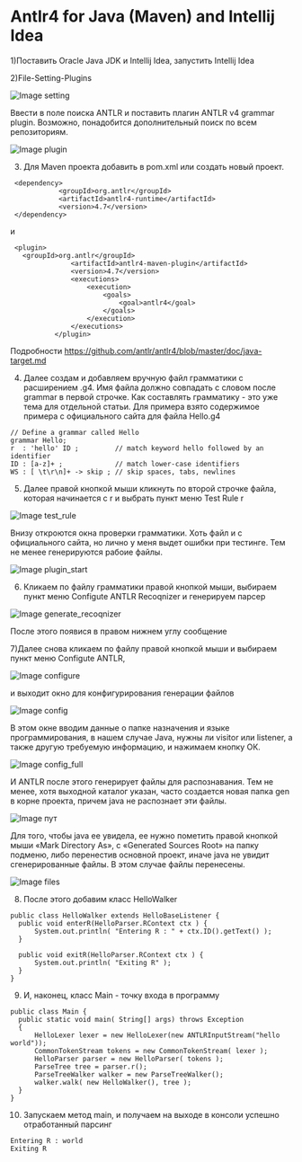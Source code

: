 # Antlr4  for Java (Maven) and Intellij Idea

1)Поставить Oracle Java JDK и Intellij Idea, запустить Intellij Idea


2)File-Setting-Plugins

![Image setting](https://github.com/savimar/Antlr-Java-and-Intellij-Idea/blob/master/src/main/resources/img/setting.png)

Bвести в поле поиска ANTLR и поставить плагин ANTLR v4 grammar plugin. Возможно, понадобится дополнительный поиск по всем репозиториям.

![Image plugin](https://github.com/savimar/Antlr-Java-and-Intellij-Idea/blob/master/src/main/resources/img/plugins.png)

3) Для Maven проекта добавить в pom.xml или создать новый проект.

```
 <dependency>
            <groupId>org.antlr</groupId>
            <artifactId>antlr4-runtime</artifactId>
            <version>4.7</version>
 </dependency> 
 ```
 и
 ```
  <plugin>
    <groupId>org.antlr</groupId>
                <artifactId>antlr4-maven-plugin</artifactId>
                <version>4.7</version>
                <executions>
                    <execution>
                        <goals>
                            <goal>antlr4</goal>
                        </goals>
                    </execution>
                </executions>
            </plugin>
 ```

Подробности https://github.com/antlr/antlr4/blob/master/doc/java-target.md

4) Далее создам и добавляем вручную файл грамматики с расширением .g4. Имя файла должно совпадать с словом после grammar в первой строчке. Как составлять грамматику - это уже тема для отдельной статьи. Для примера взято содержимое примера с официального сайта для файла Hello.g4

 ```
// Define a grammar called Hello
grammar Hello;
r  : 'hello' ID ;         // match keyword hello followed by an identifier
ID : [a-z]+ ;             // match lower-case identifiers
WS : [ \t\r\n]+ -> skip ; // skip spaces, tabs, newlines

 ```
 
 
 5)  Далее правой кнопкой мыши кликнуть по второй строчке файла, которая начинается с r и выбрать пункт меню Test Rule r
 
 ![Image test_rule](https://github.com/savimar/Antlr-Java-and-Intellij-Idea/blob/master/src/main/resources/img/test_rule.png)
 
 Внизу откроются окна проверки грамматики. Хоть файл и с официального сайта, но лично у меня выдет ошибки при тестинге. Тем не менее генерируются рабоие файлы.
 
 ![Image plugin_start](https://github.com/savimar/Antlr-Java-and-Intellij-Idea/blob/master/src/main/resources/img/plugin_start.png)
 
 
 6) Кликаем по файлу грамматики правой кнопкой мыши, выбираем пункт меню Configute ANTLR Recoqnizer  и генерируем парсер 
 
 ![Image generate_recoqnizer](https://github.com/savimar/Antlr-Java-and-Intellij-Idea/blob/master/src/main/resources/img/generate_recoqnizer.png)
 
 После этого появися в правом нижнем углу сообщение
 
 
 7)Далее снова кликаем по файлу правой кнопкой мыши и выбираем пункт меню Configute ANTLR, 
 
 ![Image configure](https://github.com/savimar/Antlr-Java-and-Intellij-Idea/blob/master/src/main/resources/img/configure.png)
 
 и выходит окно  для конфигурирования генерации файлов
 
 ![Image config](https://github.com/savimar/Antlr-Java-and-Intellij-Idea/blob/master/src/main/resources/img/config.png)
 
 В этом окне вводим данные о папке назначения и языке программирования, в нашем случае Java, нужны ли  visitor или listener, а также   другую требуемую информацию, и нажимаем  кнопку ОК. 
 
 ![Image config_full](https://github.com/savimar/Antlr-Java-and-Intellij-Idea/blob/master/src/main/resources/img/config_full.png)
 
 И ANTLR после этого генерирует файлы для распознавания. Тем не менее, хотя выходной каталог указан, часто создается новая папка gen в корне проекта, причем  java не распознает эти файлы.
 
 ![Image пут](https://github.com/savimar/Antlr-Java-and-Intellij-Idea/blob/master/src/main/resources/img/gen.png)
 
 Для того, чтобы java ее увидела, ее нужно пометить правой кнопкой мыши «Mark Directory As», с «Generated Sources Root» на папку подменю, либо перенестив основной проект, иначе java не увидит сгенерированные файлы. В этом случае файлы перенесены.
  
  ![Image files](https://github.com/savimar/Antlr-Java-and-Intellij-Idea/blob/master/src/main/resources/img/files.png)
  
8)  После этого добавим класс HelloWalker
  ``` 
  public class HelloWalker extends HelloBaseListener {
    public void enterR(HelloParser.RContext ctx ) {
        System.out.println( "Entering R : " + ctx.ID().getText() );
    }

    public void exitR(HelloParser.RContext ctx ) {
        System.out.println( "Exiting R" );
    }
}
 ```
 
9) И, наконец, класс Main - точку входа в программу
 
  ```
  public class Main {
    public static void main( String[] args) throws Exception
    {
        HelloLexer lexer = new HelloLexer(new ANTLRInputStream("hello world"));
        CommonTokenStream tokens = new CommonTokenStream( lexer );
        HelloParser parser = new HelloParser( tokens );
        ParseTree tree = parser.r();
        ParseTreeWalker walker = new ParseTreeWalker();
        walker.walk( new HelloWalker(), tree );
    }
}
 ```

10) Запускаем метод  main, и получаем на выходе в консоли успешно отработанный парсинг
 ```
Entering R : world
Exiting R
 ```
  
 
 
  
 
 
 
 
 

 
